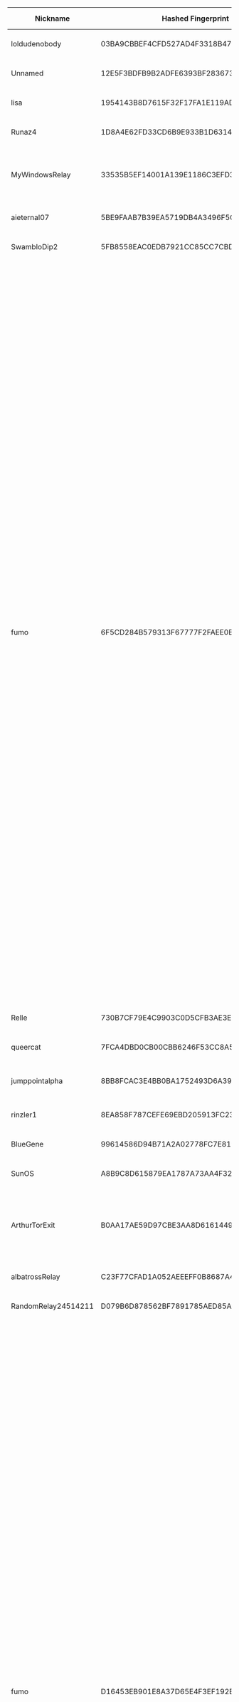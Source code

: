| Nickname |  Hashed Fingerprint	| Or Addresses | Contact | Running | Flags | Last Seen | First Seen | Last Restarted | Advertised Bandwidth | Platform | Version | Version Status | Recommended Version | Verified hostnames | Exit policy |
|---|---|---|---|---|---|---|---|---|---|---|---|---|---|---|---|
|loldudenobody | 03BA9CBBEF4CFD527AD4F3318B47B34629ADD326 | ["103.194.228.102:9001"] | Random Person nobody@tor.org | false | Running, V2Dir, Valid | 2025-10-07 13:00:00 | 2025-10-07 13:00:00 | 2025-10-02 10:03:59 | 4289 | Tor 0.4.8.14 on Linux | 0.4.8.14 | recommended | true | N/A | ["reject *:*"]|
|Unnamed | 12E5F3BDFB9B2ADFE6393BF2836733FA88CBDE71 | ["103.193.74.214:9001"] | N/A | true | Running, V2Dir, Valid | 2025-10-07 21:00:00 | 2025-10-07 12:00:00 | 2025-07-16 07:26:43 | 1023 | Tor 0.4.8.4 on Linux | 0.4.8.4 | recommended | true | N/A | ["reject *:*"]|
|lisa | 1954143B8D7615F32F17FA1E119ADC0182E0BDF1 | ["208.115.218.134:9000"] | N/A | true | Running, V2Dir, Valid | 2025-10-07 21:00:00 | 2025-10-07 00:00:00 | 2025-10-07 14:37:38 | 0 | Tor 0.4.8.18 on Linux | 0.4.8.18 | recommended | true | N/A | ["reject *:*"]|
|Runaz4 | 1D8A4E62FD33CD6B9E933B1D6314709347B75449 | ["198.38.83.49:443"] | tor bruzzzla.de | true | Running, V2Dir, Valid | 2025-10-07 21:00:00 | 2025-10-07 12:00:00 | 2025-09-23 06:04:06 | 62635 | Tor 0.4.8.13 on Linux | 0.4.8.13 | recommended | true | N/A | ["reject *:*"]|
|MyWindowsRelay | 33535B5EF14001A139E1186C3EFD3648B40CECFD | ["121.122.59.102:9001"] | your_email@example.com | true | Running, V2Dir, Valid | 2025-10-07 21:00:00 | 2025-10-07 08:00:00 | 2025-10-07 06:53:24 | 0 | Tor 0.4.8.17 on Windows 8 [or later] | 0.4.8.17 | recommended | true | N/A | ["reject *:*"]|
|aieternal07 | 5BE9FAAB7B39EA5719DB4A3496F5C4C4EA85DCD5 | ["194.59.204.74:9001"] | ${CONTACT_GPG_FINGERPRINT} ${CONTACT_NAME} ${CONTACT_EMAIL} | true | Running, V2Dir, Valid | 2025-10-07 21:00:00 | 2025-10-07 14:00:00 | 2025-10-07 11:22:50 | 0 | Tor 0.4.8.18 on Linux | 0.4.8.18 | recommended | true | ["dheldarul.genmeta.eu"] | ["reject *:*"]|
|SwambloDip2 | 5FB8558EAC0EDB7921CC85CC7CBDCBEE604A99AA | ["89.147.109.14:9001"] | Swamblodip <swamblodip AT tutamail dot com> | true | Running, V2Dir, Valid | 2025-10-07 21:00:00 | 2025-10-07 01:00:00 | 2025-10-07 00:35:41 | 0 | Tor 0.4.8.18 on Linux | 0.4.8.18 | recommended | true | N/A | ["reject *:*"]|
|fumo | 6F5CD284B579313F67777F2FAEE0B2A284A76C40 | ["45.133.73.63:443"] | fumonion [] protonmail (dot) com | false | Exit, Running, V2Dir, Valid | 2025-10-07 02:00:00 | 2025-10-07 02:00:00 | 2025-10-07 01:10:04 | 0 | Tor 0.4.8.18 on Linux | 0.4.8.18 | recommended | true | N/A | ["reject 0.0.0.0/8:*","reject 169.254.0.0/16:*","reject 127.0.0.0/8:*","reject 192.168.0.0/16:*","reject 10.0.0.0/8:*","reject 172.16.0.0/12:*","reject 45.133.73.63:*","accept *:20-21","accept *:43","accept *:53","accept *:79","accept *:80-81","accept *:83","accept *:85","accept *:86","accept *:88","accept *:90","accept *:110","accept *:143","accept *:220","accept *:389","accept *:443","accept *:464","accept *:531","accept *:543-544","accept *:554","accept *:636","accept *:706","accept *:749","accept *:873","accept *:902-904","accept *:981","accept *:989-990","accept *:991","accept *:992","accept *:993","accept *:995","accept *:1043","accept *:1103","accept *:1113","accept *:1194","accept *:1220","accept *:1293","accept *:1500","accept *:1533","accept *:1677","accept *:1723","accept *:1755","accept *:1863","accept *:1883","accept *:2082","accept *:2083","accept *:2086-2087","accept *:2095-2096","accept *:2102-2104","accept *:3690","accept *:4321","accept *:4643","accept *:4070","accept *:5004","accept *:5050","accept *:5190","accept *:5222-5223","accept *:5228","accept *:5287","accept *:5675","accept *:6880","accept *:8008","accept *:8074","accept *:8082","accept *:8087-8088","accept *:8232-8233","accept *:8332-8333","accept *:8443","accept *:8502","accept *:8601","accept *:8602","accept *:8888","accept *:9418","accept *:11371","accept *:19294","accept *:19638","accept *:50002","accept *:64738","reject *:*"]|
|Relle | 730B7CF79E4C9903C0D5CFB3AE3E3A13A00C4F12 | ["151.61.219.90:9001"] | muahmmadali@proton.me | true | Running, V2Dir, Valid | 2025-10-07 21:00:00 | 2025-10-07 12:00:00 | 2025-10-07 18:25:45 | 97280 | Tor 0.4.8.16 on Linux | 0.4.8.16 | recommended | true | N/A | ["reject *:*"]|
|queercat | 7FCA4DBD0CB00CBB6246F53CC8A5B94E29F31E3E | ["23.137.253.39:8080","[2602:fc24:19:e:b2fe:8b26:a10a:6e4e]:8080"] | 94f8607f@queer.cat | true | Running, V2Dir, Valid | 2025-10-07 21:00:00 | 2025-10-07 17:00:00 | 2025-10-07 16:39:10 | 1121784 | Tor 0.4.8.16 on Linux | 0.4.8.16 | recommended | true | N/A | ["reject *:*"]|
|jumppointalpha | 8BB8FCAC3E4BB0BA1752493D6A39D64BD325AD9F | ["119.40.107.239:9001"] | N/A | true | Fast, Running, V2Dir, Valid | 2025-10-07 21:00:00 | 2025-10-07 10:00:00 | 2025-10-07 09:47:49 | 814063 | Tor 0.4.8.10 on Linux | 0.4.8.10 | recommended | true | ["119-40-107-239.ip4.superloop.au"] | ["reject *:*"]|
|rinzler1 | 8EA858F787CEFE69EBD205913FC230D4932A0920 | ["172.235.153.202:443","[2a01:7e04::2000:58ff:feb9:7d5]:443"] | tor.stoic226@simplelogin.com | true | Running, Valid | 2025-10-07 21:00:00 | 2025-10-07 07:00:00 | 2025-10-07 06:04:07 | 0 | Tor 0.4.8.18 on Linux | 0.4.8.18 | recommended | true | ["172-235-153-202.ip.linodeusercontent.com"] | ["reject *:*"]|
|BlueGene | 99614586D94B71A2A02778FC7E8192A2C4B4E36C | ["93.160.17.86:9025"] | N/A | true | Running, V2Dir, Valid | 2025-10-07 21:00:00 | 2025-10-07 21:00:00 | 2025-10-07 19:03:51 | 0 | Tor 0.4.8.16 on Linux | 0.4.8.16 | recommended | true | N/A | ["reject *:*"]|
|SunOS | A8B9C8D615879EA1787A73AA4F329943FF8BEA07 | ["193.124.44.87:8443"] | . . . | true | Running, V2Dir, Valid | 2025-10-07 21:00:00 | 2025-10-07 16:00:00 | 2025-10-07 14:49:19 | 0 | Tor 0.4.8.18 on Linux | 0.4.8.18 | recommended | true | N/A | ["reject *:*"]|
|ArthurTorExit | B0AA17AE59D97CBE3AA8D6161449588B0215F19E | ["72.60.213.119:9001","[2a02:4780:28:448e::1]:9001"] | arthurfinnn7@gmail.com | false | Exit, Running, V2Dir, Valid | 2025-10-07 01:00:00 | 2025-10-07 01:00:00 | 2025-10-07 00:25:46 | 0 | Tor 0.4.8.16 on Linux | 0.4.8.16 | recommended | true | ["srv1049030.hstgr.cloud"] | ["reject 0.0.0.0/8:*","reject 169.254.0.0/16:*","reject 127.0.0.0/8:*","reject 192.168.0.0/16:*","reject 10.0.0.0/8:*","reject 172.16.0.0/12:*","reject 72.60.213.119:*","accept *:*"]|
|albatrossRelay | C23F77CFAD1A052AEEEFF0B8687A47670CF4FA3E | ["208.102.114.10:9001"] | mail@albatross.com | true | Running, Valid | 2025-10-07 21:00:00 | 2025-10-07 19:00:00 | 2025-10-07 18:43:24 | 0 | Tor 0.4.8.10 on Linux | 0.4.8.10 | recommended | true | ["ip-208-102-114-10.dynamic.fuse.net"] | ["reject *:*"]|
|RandomRelay24514211 | D079B6D878562BF7891785AED85ABA3714C2AF0D | ["217.154.164.24:443"] | N/A | false | Running, V2Dir, Valid | 2025-10-07 20:00:00 | 2025-10-07 19:00:00 | 2025-10-07 18:00:50 | 0 | Tor 0.4.8.18 on Linux | 0.4.8.18 | recommended | true | ["ip217-154-164-24.pbiaas.com"] | ["reject *:*"]|
|fumo | D16453EB901E8A37D65E4F3EF192B6B2A221353B | ["185.132.53.107:443","[2a14:c380:50:62::a]:443"] | fumonion [] protonmail (dot) com | false | Exit, Running, V2Dir, Valid | 2025-10-07 02:00:00 | 2025-10-07 02:00:00 | 2025-10-07 00:55:47 | 0 | Tor 0.4.8.18 on Linux | 0.4.8.18 | recommended | true | N/A | ["reject 0.0.0.0/8:*","reject 169.254.0.0/16:*","reject 127.0.0.0/8:*","reject 192.168.0.0/16:*","reject 10.0.0.0/8:*","reject 172.16.0.0/12:*","reject 185.132.53.107:*","accept *:20-21","accept *:43","accept *:53","accept *:79","accept *:80-81","accept *:83","accept *:85","accept *:86","accept *:88","accept *:90","accept *:110","accept *:143","accept *:220","accept *:389","accept *:443","accept *:464","accept *:531","accept *:543-544","accept *:554","accept *:636","accept *:706","accept *:749","accept *:873","accept *:902-904","accept *:981","accept *:989-990","accept *:991","accept *:992","accept *:993","accept *:995","accept *:1043","accept *:1103","accept *:1113","accept *:1194","accept *:1220","accept *:1293","accept *:1500","accept *:1533","accept *:1677","accept *:1723","accept *:1755","accept *:1863","accept *:1883","accept *:2082","accept *:2083","accept *:2086-2087","accept *:2095-2096","accept *:2102-2104","accept *:3690","accept *:4321","accept *:4643","accept *:4070","accept *:5004","accept *:5050","accept *:5190","accept *:5222-5223","accept *:5228","accept *:5287","accept *:5675","accept *:6880","accept *:8008","accept *:8074","accept *:8082","accept *:8087-8088","accept *:8232-8233","accept *:8332-8333","accept *:8443","accept *:8502","accept *:8601","accept *:8602","accept *:8888","accept *:9418","accept *:11371","accept *:19294","accept *:19638","accept *:50002","accept *:64738","reject *:*"]|
|sideshowbob | D22C214CBAA9CAE792A96CE714B955BDB7129A07 | ["64.31.62.158:9000"] | N/A | true | Running, V2Dir, Valid | 2025-10-07 21:00:00 | 2025-10-07 00:00:00 | 2025-10-07 14:38:42 | 0 | Tor 0.4.8.18 on Linux | 0.4.8.18 | recommended | true | N/A | ["reject *:*"]|
|Unnamed | DA1492214A9AD08F564F85E3DAD5A91CBD5DE170 | ["109.205.195.130:9001"] | N/A | false | Running, V2Dir, Valid | 2025-10-07 16:00:00 | 2025-10-07 16:00:00 | 2025-10-07 15:02:16 | 0 | Tor 0.4.8.18 on Linux | 0.4.8.18 | recommended | true | N/A | ["reject *:*"]|
